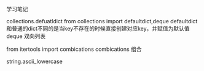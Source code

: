 学习笔记

collections.defuatldict
from collections import defaultdict,deque
defaultdict  和普通的dict不同的是当key不存在的时候直接创建对应key，并赋值为默认值
deque 双向列表

from itertools import combications
combications 组合

string.ascii_lowercase